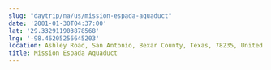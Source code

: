 ```yaml
---
slug: "daytrip/na/us/mission-espada-aquaduct"
date: '2001-01-30T04:37:00'
lat: '29.332911903878568'
lng: '-98.46205256645203'
location: Ashley Road, San Antonio, Bexar County, Texas, 78235, United States
title: Mission Espada Aquaduct
---
```



